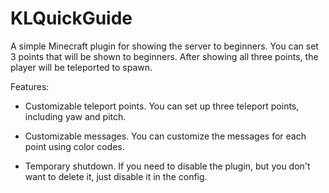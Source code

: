 # KLQuickGuide
A simple Minecraft plugin for showing the server to beginners. 
You can set 3 points that will be shown to beginners. 
After showing all three points, the player will be teleported to spawn.

Features: 
- Customizable teleport points. 
You can set up three teleport points, including yaw and pitch.

- Customizable messages. 
You can customize the messages for each point using color codes. 

- Temporary shutdown. 
If you need to disable the plugin, but you don't want to delete it, just disable it in the config.
